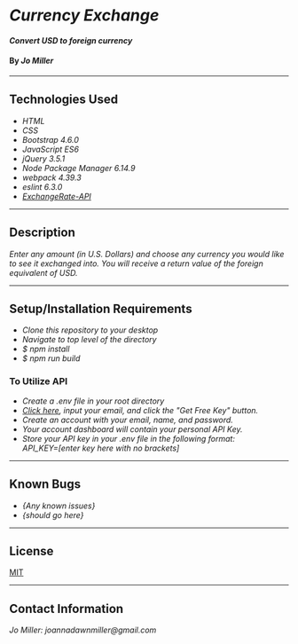 # _Currency Exchange_

#### _Convert USD to foreign currency_

#### By _**Jo Miller**_

---

## Technologies Used

* _HTML_
* _CSS_
* _Bootstrap 4.6.0_
* _JavaScript ES6_
* _jQuery 3.5.1_
* _Node Package Manager 6.14.9_
* _webpack 4.39.3_
* _eslint 6.3.0_
* _[ExchangeRate-API](https://www.exchangerate-api.com/)_

---

## Description

_Enter any amount (in U.S. Dollars) and choose any currency you would like to see it exchanged into. You will receive a return value of the foreign equivalent of USD._

---

## Setup/Installation Requirements

* _Clone this repository to your desktop_
* _Navigate to top level of the directory_
* _$ npm install_
* _$ npm run build_

### To Utilize API

* _Create a .env file in your root directory_
* _[Click here](https://www.exchangerate-api.com/), input your email, and click the "Get Free Key" button._
* _Create an account with your email, name, and password._
* _Your account dashboard will contain your personal API Key._
* _Store your API key in your .env file in the following format: <br> API_KEY=[enter key here with no brackets]_

---

## Known Bugs

* _{Any known issues}_
* _{should go here}_

---

## License

[MIT](LICENSE.txt)

---

## Contact Information

_Jo Miller: joannadawnmiller@gmail.com_
